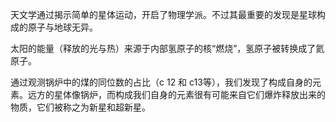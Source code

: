 天文学通过揭示简单的星体运动，开启了物理学派。不过其最重要的发现是星球构成的原子与地球无异。

太阳的能量（释放的光与热）来源于内部氢原子的核“燃烧”，氢原子被转换成了氦原子。

通过观测锅炉中的煤的同位数的占比（c 12 和 c13等），我们发现了构成自身的元素。远方的星体像锅炉，而构成我们自身的元素很有可能来自它们爆炸释放出来的物质，它们被称之为新星和超新星。